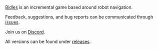 [Bidles](https://pignales.itch.io/bidles) is an incremental game based around robot navigation.

Feedback, suggestions, and bug reports can be communicated through [issues](https://github.com/pignales/bidles/issues).

Join us on [Discord](https://discord.gg/9qryxrNQ).

All versions can be found under [releases](https://github.com/pignales/bidles/releases).
